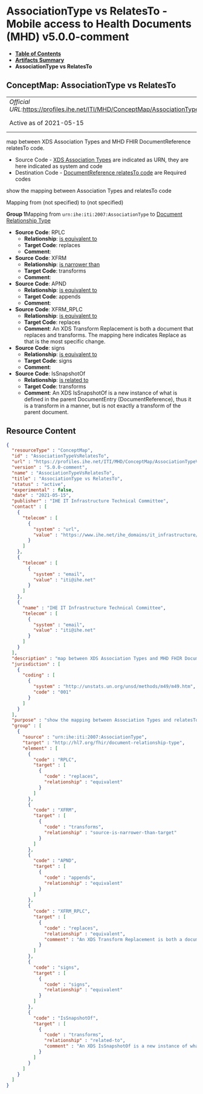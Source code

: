 # AssociationType vs RelatesTo - Mobile access to Health Documents (MHD) v5.0.0-comment

* [**Table of Contents**](toc.md)
* [**Artifacts Summary**](artifacts.md)
* **AssociationType vs RelatesTo**

## ConceptMap: AssociationType vs RelatesTo 

| | |
| :--- | :--- |
| *Official URL*:https://profiles.ihe.net/ITI/MHD/ConceptMap/AssociationTypeVsRelatesTo | *Version*:5.0.0-comment |
| Active as of 2021-05-15 | *Computable Name*:AssociationTypeVsRelatesTo |

 
map between XDS Association Types and MHD FHIR DocumentReference relatesTo code. 
* Source Code - [XDS Association Types](https://profiles.ihe.net/ITI/TF/Volume3/ch-4.2.html#4.2.2) are indicated as URN, they are here indicated as system and code
* Destination Code - [DocumentReference relatesTo code](http://hl7.org/fhir/valueset-document-relationship-type.html) are Required codes
 

 
show the mapping between Association Types and relatesTo code 

Mapping from (not specified) to (not specified)

**Group 1**Mapping from `urn:ihe:iti:2007:AssociationType` to [Document Relationship Type](http://hl7.org/fhir/R5/codesystem-document-relationship-type.html)

* **Source Code**: RPLC
  * **Relationship**: [is equivalent to](http://hl7.org/fhir/R5/codesystem-concept-map-relationship.html#equivalent)
  * **Target Code**: replaces
  * **Comment**: 
* **Source Code**: XFRM
  * **Relationship**: [is narrower than](http://hl7.org/fhir/R5/codesystem-concept-map-relationship.html#source-is-narrower-than-target)
  * **Target Code**: transforms
  * **Comment**: 
* **Source Code**: APND
  * **Relationship**: [is equivalent to](http://hl7.org/fhir/R5/codesystem-concept-map-relationship.html#equivalent)
  * **Target Code**: appends
  * **Comment**: 
* **Source Code**: XFRM_RPLC
  * **Relationship**: [is equivalent to](http://hl7.org/fhir/R5/codesystem-concept-map-relationship.html#equivalent)
  * **Target Code**: replaces
  * **Comment**: An XDS Transform Replacement is both a document that replaces and transforms. The mapping here indicates Replace as that is the most specific change.
* **Source Code**: signs
  * **Relationship**: [is equivalent to](http://hl7.org/fhir/R5/codesystem-concept-map-relationship.html#equivalent)
  * **Target Code**: signs
  * **Comment**: 
* **Source Code**: IsSnapshotOf
  * **Relationship**: [is related to](http://hl7.org/fhir/R5/codesystem-concept-map-relationship.html#related-to)
  * **Target Code**: transforms
  * **Comment**: An XDS IsSnapshotOf is a new instance of what is defined in the parent DocumentEntry (DocumentReference), thus it is a transform in a manner, but is not exactly a transform of the parent document.



## Resource Content

```json
{
  "resourceType" : "ConceptMap",
  "id" : "AssociationTypeVsRelatesTo",
  "url" : "https://profiles.ihe.net/ITI/MHD/ConceptMap/AssociationTypeVsRelatesTo",
  "version" : "5.0.0-comment",
  "name" : "AssociationTypeVsRelatesTo",
  "title" : "AssociationType vs RelatesTo",
  "status" : "active",
  "experimental" : false,
  "date" : "2021-05-15",
  "publisher" : "IHE IT Infrastructure Technical Committee",
  "contact" : [
    {
      "telecom" : [
        {
          "system" : "url",
          "value" : "https://www.ihe.net/ihe_domains/it_infrastructure/"
        }
      ]
    },
    {
      "telecom" : [
        {
          "system" : "email",
          "value" : "iti@ihe.net"
        }
      ]
    },
    {
      "name" : "IHE IT Infrastructure Technical Committee",
      "telecom" : [
        {
          "system" : "email",
          "value" : "iti@ihe.net"
        }
      ]
    }
  ],
  "description" : "map between XDS Association Types and MHD FHIR DocumentReference relatesTo code.\r\n\r\n- Source Code - [XDS Association Types](https://profiles.ihe.net/ITI/TF/Volume3/ch-4.2.html#4.2.2) are indicated as URN, they are here indicated as system and code\r\n- Destination Code - [DocumentReference relatesTo code](http://hl7.org/fhir/valueset-document-relationship-type.html) are Required codes",
  "jurisdiction" : [
    {
      "coding" : [
        {
          "system" : "http://unstats.un.org/unsd/methods/m49/m49.htm",
          "code" : "001"
        }
      ]
    }
  ],
  "purpose" : "show the mapping between Association Types and relatesTo code",
  "group" : [
    {
      "source" : "urn:ihe:iti:2007:AssociationType",
      "target" : "http://hl7.org/fhir/document-relationship-type",
      "element" : [
        {
          "code" : "RPLC",
          "target" : [
            {
              "code" : "replaces",
              "relationship" : "equivalent"
            }
          ]
        },
        {
          "code" : "XFRM",
          "target" : [
            {
              "code" : "transforms",
              "relationship" : "source-is-narrower-than-target"
            }
          ]
        },
        {
          "code" : "APND",
          "target" : [
            {
              "code" : "appends",
              "relationship" : "equivalent"
            }
          ]
        },
        {
          "code" : "XFRM_RPLC",
          "target" : [
            {
              "code" : "replaces",
              "relationship" : "equivalent",
              "comment" : "An XDS Transform Replacement is both a document that replaces and transforms. The mapping here indicates Replace as that is the most specific change."
            }
          ]
        },
        {
          "code" : "signs",
          "target" : [
            {
              "code" : "signs",
              "relationship" : "equivalent"
            }
          ]
        },
        {
          "code" : "IsSnapshotOf",
          "target" : [
            {
              "code" : "transforms",
              "relationship" : "related-to",
              "comment" : "An XDS IsSnapshotOf is a new instance of what is defined in the parent DocumentEntry (DocumentReference), thus it is a transform in a manner, but is not exactly a transform of the parent document."
            }
          ]
        }
      ]
    }
  ]
}

```
